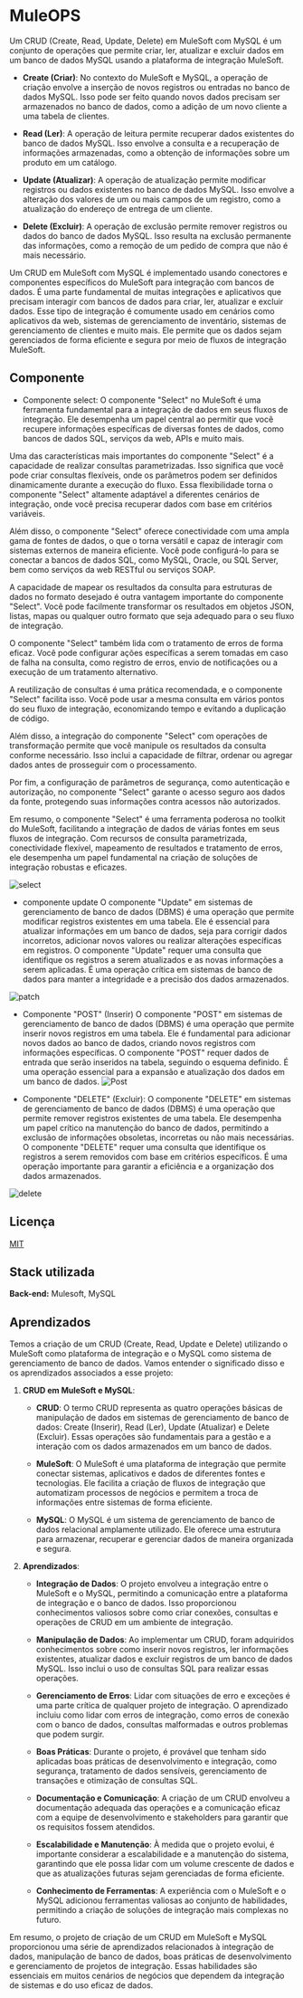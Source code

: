 
# MuleOPS

Um CRUD (Create, Read, Update, Delete) em MuleSoft com MySQL é um conjunto de operações que permite criar, ler, atualizar e excluir dados em um banco de dados MySQL usando a plataforma de integração MuleSoft. 

- **Create (Criar)**: No contexto do MuleSoft e MySQL, a operação de criação envolve a inserção de novos registros ou entradas no banco de dados MySQL. Isso pode ser feito quando novos dados precisam ser armazenados no banco de dados, como a adição de um novo cliente a uma tabela de clientes.

- **Read (Ler)**: A operação de leitura permite recuperar dados existentes do banco de dados MySQL. Isso envolve a consulta e a recuperação de informações armazenadas, como a obtenção de informações sobre um produto em um catálogo.

- **Update (Atualizar)**: A operação de atualização permite modificar registros ou dados existentes no banco de dados MySQL. Isso envolve a alteração dos valores de um ou mais campos de um registro, como a atualização do endereço de entrega de um cliente.

- **Delete (Excluir)**: A operação de exclusão permite remover registros ou dados do banco de dados MySQL. Isso resulta na exclusão permanente das informações, como a remoção de um pedido de compra que não é mais necessário.

Um CRUD em MuleSoft com MySQL é implementado usando conectores e componentes específicos do MuleSoft para integração com bancos de dados. É uma parte fundamental de muitas integrações e aplicativos que precisam interagir com bancos de dados para criar, ler, atualizar e excluir dados. Esse tipo de integração é comumente usado em cenários como aplicativos da web, sistemas de gerenciamento de inventário, sistemas de gerenciamento de clientes e muito mais. Ele permite que os dados sejam gerenciados de forma eficiente e segura por meio de fluxos de integração MuleSoft.



## Componente

- Componente select:
O componente "Select" no MuleSoft é uma ferramenta fundamental para a integração de dados em seus fluxos de integração. Ele desempenha um papel central ao permitir que você recupere informações específicas de diversas fontes de dados, como bancos de dados SQL, serviços da web, APIs e muito mais.

Uma das características mais importantes do componente "Select" é a capacidade de realizar consultas parametrizadas. Isso significa que você pode criar consultas flexíveis, onde os parâmetros podem ser definidos dinamicamente durante a execução do fluxo. Essa flexibilidade torna o componente "Select" altamente adaptável a diferentes cenários de integração, onde você precisa recuperar dados com base em critérios variáveis.

Além disso, o componente "Select" oferece conectividade com uma ampla gama de fontes de dados, o que o torna versátil e capaz de interagir com sistemas externos de maneira eficiente. Você pode configurá-lo para se conectar a bancos de dados SQL, como MySQL, Oracle, ou SQL Server, bem como serviços da web RESTful ou serviços SOAP.

A capacidade de mapear os resultados da consulta para estruturas de dados no formato desejado é outra vantagem importante do componente "Select". Você pode facilmente transformar os resultados em objetos JSON, listas, mapas ou qualquer outro formato que seja adequado para o seu fluxo de integração.

O componente "Select" também lida com o tratamento de erros de forma eficaz. Você pode configurar ações específicas a serem tomadas em caso de falha na consulta, como registro de erros, envio de notificações ou a execução de um tratamento alternativo.

A reutilização de consultas é uma prática recomendada, e o componente "Select" facilita isso. Você pode usar a mesma consulta em vários pontos do seu fluxo de integração, economizando tempo e evitando a duplicação de código.

Além disso, a integração do componente "Select" com operações de transformação permite que você manipule os resultados da consulta conforme necessário. Isso inclui a capacidade de filtrar, ordenar ou agregar dados antes de prosseguir com o processamento.

Por fim, a configuração de parâmetros de segurança, como autenticação e autorização, no componente "Select" garante o acesso seguro aos dados da fonte, protegendo suas informações contra acessos não autorizados.

Em resumo, o componente "Select" é uma ferramenta poderosa no toolkit do MuleSoft, facilitando a integração de dados de várias fontes em seus fluxos de integração. Com recursos de consulta parametrizada, conectividade flexível, mapeamento de resultados e tratamento de erros, ele desempenha um papel fundamental na criação de soluções de integração robustas e eficazes.

![select](https://github.com/benetesla/Dart/assets/78994881/48e52765-e089-48e6-a689-0efd8511285b)

- componente update 
O componente "Update" em sistemas de gerenciamento de banco de dados (DBMS) é uma operação que permite modificar registros existentes em uma tabela. Ele é essencial para atualizar informações em um banco de dados, seja para corrigir dados incorretos, adicionar novos valores ou realizar alterações específicas em registros. O componente "Update" requer uma consulta que identifique os registros a serem atualizados e as novas informações a serem aplicadas. É uma operação crítica em sistemas de banco de dados para manter a integridade e a precisão dos dados armazenados.

![patch](https://github.com/benetesla/Dart/assets/78994881/eac038a1-39e4-4739-980a-c99dd685238f)

- Componente "POST" (Inserir)
   O componente "POST" em sistemas de gerenciamento de banco de dados (DBMS) é uma operação que permite inserir novos registros em uma tabela. Ele é fundamental para adicionar novos dados ao banco de dados, criando novos registros com informações específicas. O componente "POST" requer dados de entrada que serão inseridos na tabela, seguindo o esquema definido. É uma operação essencial para a expansão e atualização dos dados em um banco de dados.
   ![Post](https://github.com/benetesla/Dart/assets/78994881/2d34b591-e282-4d27-9982-cd5769276094)

- Componente "DELETE" (Excluir):
   O componente "DELETE" em sistemas de gerenciamento de banco de dados (DBMS) é uma operação que permite remover registros existentes de uma tabela. Ele desempenha um papel crítico na manutenção do banco de dados, permitindo a exclusão de informações obsoletas, incorretas ou não mais necessárias. O componente "DELETE" requer uma consulta que identifique os registros a serem removidos com base em critérios específicos. É uma operação importante para garantir a eficiência e a organização dos dados armazenados.
  
![delete](https://github.com/benetesla/Dart/assets/78994881/31792270-39a5-454d-9ed3-136f080590ad)

## Licença

[MIT](https://choosealicense.com/licenses/mit/)


## Stack utilizada


**Back-end:** Mulesoft, MySQL


## Aprendizados

Temos a criação de um CRUD (Create, Read, Update e Delete) utilizando o MuleSoft como plataforma de integração e o MySQL como sistema de gerenciamento de banco de dados. Vamos entender o significado disso e os aprendizados associados a esse projeto:

1. **CRUD em MuleSoft e MySQL**:
   - **CRUD**: O termo CRUD representa as quatro operações básicas de manipulação de dados em sistemas de gerenciamento de banco de dados: Create (Inserir), Read (Ler), Update (Atualizar) e Delete (Excluir). Essas operações são fundamentais para a gestão e a interação com os dados armazenados em um banco de dados.

   - **MuleSoft**: O MuleSoft é uma plataforma de integração que permite conectar sistemas, aplicativos e dados de diferentes fontes e tecnologias. Ele facilita a criação de fluxos de integração que automatizam processos de negócios e permitem a troca de informações entre sistemas de forma eficiente.

   - **MySQL**: O MySQL é um sistema de gerenciamento de banco de dados relacional amplamente utilizado. Ele oferece uma estrutura para armazenar, recuperar e gerenciar dados de maneira organizada e segura.

2. **Aprendizados**:
   - **Integração de Dados**: O projeto envolveu a integração entre o MuleSoft e o MySQL, permitindo a comunicação entre a plataforma de integração e o banco de dados. Isso proporcionou conhecimentos valiosos sobre como criar conexões, consultas e operações de CRUD em um ambiente de integração.

   - **Manipulação de Dados**: Ao implementar um CRUD, foram adquiridos conhecimentos sobre como inserir novos registros, ler informações existentes, atualizar dados e excluir registros de um banco de dados MySQL. Isso inclui o uso de consultas SQL para realizar essas operações.

   - **Gerenciamento de Erros**: Lidar com situações de erro e exceções é uma parte crítica de qualquer projeto de integração. O aprendizado incluiu como lidar com erros de integração, como erros de conexão com o banco de dados, consultas malformadas e outros problemas que podem surgir.

   - **Boas Práticas**: Durante o projeto, é provável que tenham sido aplicadas boas práticas de desenvolvimento e integração, como segurança, tratamento de dados sensíveis, gerenciamento de transações e otimização de consultas SQL.

   - **Documentação e Comunicação**: A criação de um CRUD envolveu a documentação adequada das operações e a comunicação eficaz com a equipe de desenvolvimento e stakeholders para garantir que os requisitos fossem atendidos.

   - **Escalabilidade e Manutenção**: À medida que o projeto evolui, é importante considerar a escalabilidade e a manutenção do sistema, garantindo que ele possa lidar com um volume crescente de dados e que as atualizações futuras sejam gerenciadas de forma eficiente.

   - **Conhecimento de Ferramentas**: A experiência com o MuleSoft e o MySQL adicionou ferramentas valiosas ao conjunto de habilidades, permitindo a criação de soluções de integração mais complexas no futuro.

Em resumo, o projeto de criação de um CRUD em MuleSoft e MySQL proporcionou uma série de aprendizados relacionados à integração de dados, manipulação de banco de dados, boas práticas de desenvolvimento e gerenciamento de projetos de integração. Essas habilidades são essenciais em muitos cenários de negócios que dependem da integração de sistemas e do uso eficaz de dados.

